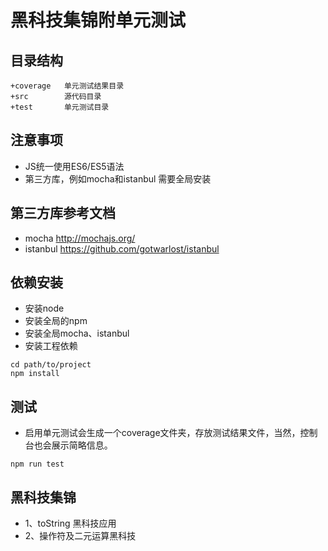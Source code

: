 # 黑科技集锦附单元测试

## 目录结构
```
+coverage   单元测试结果目录
+src        源代码目录
+test       单元测试目录

```

## 注意事项
* JS统一使用ES6/ES5语法
* 第三方库，例如mocha和istanbul 需要全局安装

## 第三方库参考文档
* mocha http://mochajs.org/
* istanbul https://github.com/gotwarlost/istanbul

## 依赖安装
* 安装node
* 安装全局的npm
* 安装全局mocha、istanbul
* 安装工程依赖
```
cd path/to/project
npm install
```

## 测试
* 启用单元测试会生成一个coverage文件夹，存放测试结果文件，当然，控制台也会展示简略信息。
```
npm run test
```
## 黑科技集锦
* 1、toString 黑科技应用
* 2、操作符及二元运算黑科技


```
